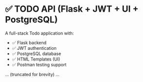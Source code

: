 # ✅ TODO API (Flask + JWT + UI + PostgreSQL)

A full-stack Todo application with:
- ✅ Flask backend
- ✅ JWT authentication
- ✅ PostgreSQL database
- ✅ HTML Templates (UI)
- ✅ Postman testing support

... (truncated for brevity) ...
